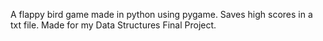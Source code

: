 A flappy bird game made in python using pygame. Saves high scores in a txt file. Made for my Data Structures Final Project.
